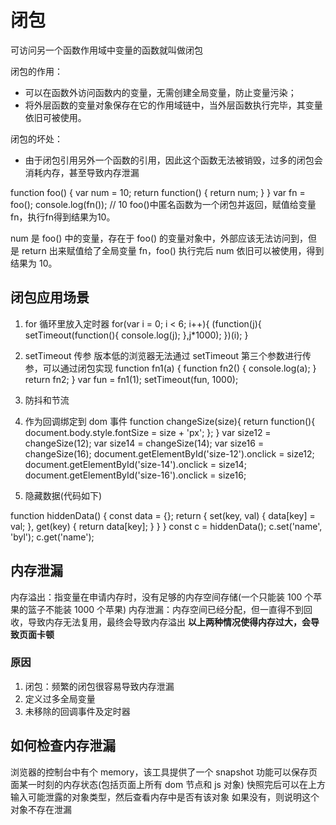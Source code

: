 # 闭包

可访问另一个函数作用域中变量的函数就叫做闭包

闭包的作用：

- 可以在函数外访问函数内的变量，无需创建全局变量，防止变量污染；
- 将外层函数的变量对象保存在它的作用域链中，当外层函数执行完毕，其变量依旧可被使用。

闭包的坏处：

- 由于闭包引用另外一个函数的引用，因此这个函数无法被销毁，过多的闭包会消耗内存，甚至导致内存泄漏

function foo() {
  var num = 10;
    return function() {
      return num;
    }
}
var fn = foo();
console.log(fn()); // 10
foo()中匿名函数为一个闭包并返回，赋值给变量fn，执行fn得到结果为10。

num 是 foo() 中的变量，存在于 foo() 的变量对象中，外部应该无法访问到，但是 return 出来赋值给了全局变量 fn，foo() 执行完后 num 依旧可以被使用，得到结果为 10。

## 闭包应用场景

1. for 循环里放入定时器
for(var i = 0; i < 6; i++){
    (function(j){
        setTimeout(function(){
            console.log(j);
        },j*1000);
    })(i);
}

2. setTimeout 传参
版本低的浏览器无法通过 setTimeout 第三个参数进行传参，可以通过闭包实现
function fn1(a) {
  function fn2() {
    console.log(a);
  }
  return fn2;
}
var fun = fn1(1);
setTimeout(fun, 1000);

3. 防抖和节流

4. 作为回调绑定到 dom 事件
function changeSize(size){
  return function(){
    document.body.style.fontSize = size + 'px';
  };
}
var size12 = changeSize(12);
var size14 = changeSize(14);
var size16 = changeSize(16);
document.getElementById('size-12').onclick = size12;
document.getElementById('size-14').onclick = size14;
document.getElementById('size-16').onclick = size16;

5. 隐藏数据(代码如下)

function hiddenData() {
  const data = {};
  return {
    set(key, val) {
      data[key] = val;
    },
    get(key) {
      return data[key];
    }
  }
}
const c = hiddenData();
c.set('name', 'byl');
c.get('name');

## 内存泄漏

内存溢出：指变量在申请内存时，没有足够的内存空间存储(一个只能装 100 个苹果的篮子不能装 1000 个苹果)
内存泄漏：内存空间已经分配，但一直得不到回收，导致内存无法复用，最终会导致内存溢出
**以上两种情况使得内存过大，会导致页面卡顿**

### 原因

1. 闭包：频繁的闭包很容易导致内存泄漏
2. 定义过多全局变量
3. 未移除的回调事件及定时器

## 如何检查内存泄漏

浏览器的控制台中有个 memory，该工具提供了一个 snapshot 功能可以保存页面某一时刻的内存状态(包括页面上所有 dom 节点和 js 对象)
快照完后可以在上方输入可能泄露的对象类型，然后查看内存中是否有该对象
如果没有，则说明这个对象不存在泄漏
